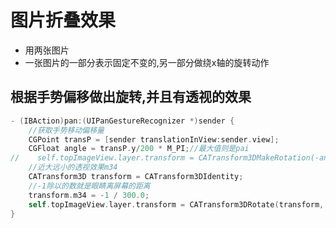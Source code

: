 # 图片折叠效果
* 用两张图片
* 一张图片的一部分表示固定不变的,另一部分做绕x轴的旋转动作

## 根据手势偏移做出旋转,并且有透视的效果

```objectivec
- (IBAction)pan:(UIPanGestureRecognizer *)sender {
    //获取手势移动偏移量
    CGPoint transP = [sender translationInView:sender.view];
    CGFloat angle = transP.y/200 * M_PI;//最大值则是pai
//    self.topImageView.layer.transform = CATransform3DMakeRotation(-angle, 1, 0, 0);
    //近大远小的透视效果m34
    CATransform3D transform = CATransform3DIdentity;
    //-1除以的数就是眼睛离屏幕的距离
    transform.m34 = -1 / 300.0;
    self.topImageView.layer.transform = CATransform3DRotate(transform, -angle, 1, 0, 0);
}
```